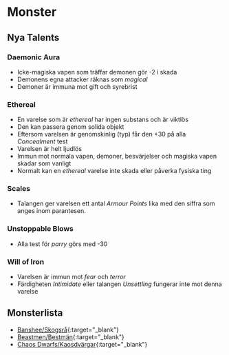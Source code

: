 # Monster

## Nya Talents

### Daemonic Aura
* Icke-magiska vapen som träffar demonen gör -2 i skada 
* Demonens egna attacker räknas som _magical_
* Demoner är immuna mot gift och syrebrist

### Ethereal
* En varelse som är _ethereal_ har ingen substans och är viktlös
* Den kan passera genom solida objekt
* Eftersom varelsen är genomskinlig (typ) får den +30 på alla _Concealment_ test
* Varelsen är helt ljudlös
* Immun mot normala vapen, demoner, besvärjelser och magiska vapen skadar som vanligt
* Normalt kan en _ethereal_ varelse inte skada eller påverka fysiska ting

### Scales
* Talangen ger varelsen ett antal _Armour Points_ lika med den siffra som anges inom parantesen.

### Unstoppable Blows
* Alla test för _parry_ görs med -30

### Will of Iron
* Varelsen är immun mot _fear_ och _terror_
* Färdigheten _Intimidate_ eller talangen _Unsettling_ fungerar inte mot denna varelse

## Monsterlista

* [Banshee/Skogsrå](beast-banshee.md){:target="_blank"}
* [Beastmen/Bestmän](beast-beastman.md){:target="_blank"}
* [Chaos Dwarfs/Kaosdvärgar](beast-chaos-dwarfs.md){:target="_blank"}
